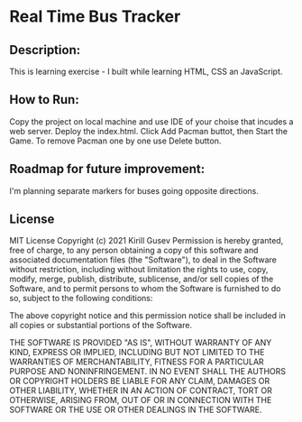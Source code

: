 <h1> Real Time Bus Tracker </h1>


## Description:
  This is learning exercise - I built while learning HTML, CSS an JavaScript.

## How to Run: 
  Copy the project on local machine and use IDE of your choise that incudes a web server. Deploy the index.html. Click Add Pacman buttot, then Start the Game. To remove Pacman one by one use Delete button.

## Roadmap for future improvement:
  I'm planning separate markers for buses going opposite directions.

## License
  MIT License 
Copyright (c) 2021 Kirill Gusev
Permission is hereby granted, free of charge, to any person obtaining a copy of this software and associated documentation files (the "Software"), to deal in the Software without restriction, including without limitation the rights to use, copy, modify, merge, publish, distribute, sublicense, and/or sell copies of the Software, and to permit persons to whom the Software is furnished to do so, subject to the following conditions:

The above copyright notice and this permission notice shall be included in all copies or substantial portions of the Software.

THE SOFTWARE IS PROVIDED "AS IS", WITHOUT WARRANTY OF ANY KIND, EXPRESS OR IMPLIED, INCLUDING BUT NOT LIMITED TO THE WARRANTIES OF MERCHANTABILITY, FITNESS FOR A PARTICULAR PURPOSE AND NONINFRINGEMENT. IN NO EVENT SHALL THE AUTHORS OR COPYRIGHT HOLDERS BE LIABLE FOR ANY CLAIM, DAMAGES OR OTHER LIABILITY, WHETHER IN AN ACTION OF CONTRACT, TORT OR OTHERWISE, ARISING FROM, OUT OF OR IN CONNECTION WITH THE SOFTWARE OR THE USE OR OTHER DEALINGS IN THE SOFTWARE.
